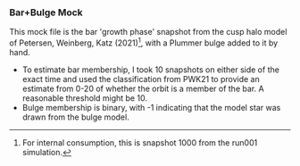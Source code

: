 ### Bar+Bulge Mock

This mock file is the bar 'growth phase' snapshot from the cusp halo model of Petersen, Weinberg, Katz (2021)[^1], with a Plummer bulge added to it by hand.

 - To estimate bar membership, I took 10 snapshots on either side of the exact time and used the classification from PWK21 to provide an estimate from 0-20 of whether the orbit is a member of the bar. A reasonable threshold might be 10.
 - Bulge membership is binary, with -1 indicating that the model star was drawn from the bulge model.


[^1]: For internal consumption, this is snapshot 1000 from the run001 simulation.
